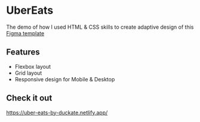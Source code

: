 # UberEats

The demo of how I used HTML & CSS skills to create adaptive design of this [Figma template](https://www.figma.com/file/8lxQ3PGYTHQsCgTXnEJre8/Uber-Eats)

## Features

- Flexbox layout
- Grid layout
- Responsive design for Mobile & Desktop

## Check it out

<a target="_blank" href="https://uber-eats-by-duckate.netlify.app/">https://uber-eats-by-duckate.netlify.app/</a>
